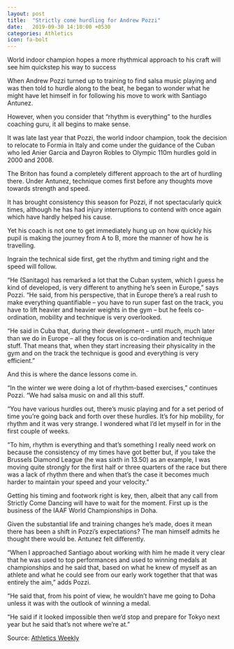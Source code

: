 ```yaml
---
layout: post
title:  "Strictly come hurdling for Andrew Pozzi"
date:   2019-09-30 14:10:00 +0530
categories: Athletics
icon: fa-bolt
---
```

World indoor champion hopes a more rhythmical approach to his craft will see him quickstep his way to success

When Andrew Pozzi turned up to training to find salsa music playing and was then told to hurdle along to the beat, he began to wonder what he might have let himself in for following his move to work with Santiago Antunez.

However, when you consider that “rhythm is everything” to the hurdles coaching guru, it all begins to make sense.

It was late last year that Pozzi, the world indoor champion, took the decision to relocate to Formia in Italy and come under the guidance of the Cuban who led Anier Garcia and Dayron Robles to Olympic 110m hurdles gold in 2000 and 2008.

The Briton has found a completely different approach to the art of hurdling there. Under Antunez, technique comes first before any thoughts move towards strength and speed.

It has brought consistency this season for Pozzi, if not spectacularly quick times, although he has had injury interruptions to contend with once again which have hardly helped his cause.

Yet his coach is not one to get immediately hung up on how quickly his pupil is making the journey from A to B, more the manner of how he is travelling.

Ingrain the technical side first, get the rhythm and timing right and the speed will follow.

“He (Sanitago) has remarked a lot that the Cuban system, which I guess he kind of developed, is very different to anything he’s seen in Europe,” says Pozzi. “He said, from his perspective, that in Europe there’s a real rush to make everything quantifiable – you have to run super fast on the track, you have to lift heavier and heavier weights in the gym – but he feels co-ordination, mobility and technique is very overlooked.

“He said in Cuba that, during their development – until much, much later than we do in Europe – all they focus on is co-ordination and technique stuff. That means that, when they start increasing their physicality in the gym and on the track the technique is good and everything is very efficient.”

And this is where the dance lessons come in.

“In the winter we were doing a lot of rhythm-based exercises,” continues Pozzi. “We had salsa music on and all this stuff.

“You have various hurdles out, there’s music playing and for a set period of time you’re going back and forth over these hurdles. It’s for hip mobility, for rhythm and it was very strange. I wondered what I’d let myself in for in the first couple of weeks.

“To him, rhythm is everything and that’s something I really need work on because the consistency of my times have got better but, if you take the Brussels Diamond League (he was sixth in 13.50) as an example, I was moving quite strongly for the first half or three quarters of the race but there was a lack of rhythm there and when that’s the case it becomes much harder to maintain your speed and your velocity.”

Getting his timing and footwork right is key, then, albeit that any call from Strictly Come Dancing will have to wait for the moment. First up is the business of the IAAF World Championships in Doha.

Given the substantial life and training changes he’s made, does it mean there has been a shift in Pozzi’s expectations? The man himself admits he thought there would be. Antunez felt differently.

“When I approached Santiago about working with him he made it very clear that he was used to top performances and used to winning medals at championships and he said that, based on what he knew of myself as an athlete and what he could see from our early work together that that was entirely the aim,” adds Pozzi.

“He said that, from his point of view, he wouldn’t have me going to Doha unless it was with the outlook of winning a medal.

“He said if it looked impossible then we’d stop and prepare for Tokyo next year but he said that’s not where we’re at.”

Source: [Athletics Weekly](https://www.athleticsweekly.com/featured/strictly-come-hurdling-for-andrew-pozzi-1039925378/)
